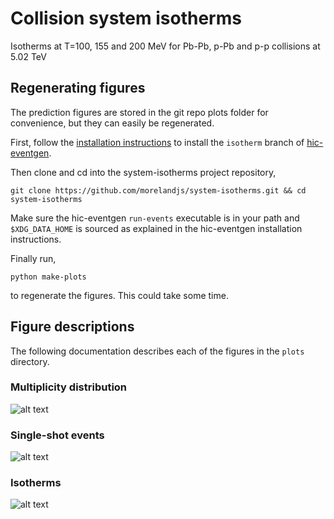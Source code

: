 # Collision system isotherms

Isotherms at T=100, 155 and 200 MeV for Pb-Pb, p-Pb and p-p collisions at 5.02 TeV

## Regenerating figures

The prediction figures are stored in the git repo plots folder for convenience, but they can easily be regenerated.

First, follow the [installation instructions](https://github.com/morelandjs/hic-eventgen/tree/isotherm/local) to install the `isotherm` branch of [hic-eventgen](https://github.com/morelandjs/hic-eventgen).

Then clone and cd into the system-isotherms project repository,
```
git clone https://github.com/morelandjs/system-isotherms.git && cd system-isotherms
```
Make sure the hic-eventgen `run-events` executable is in your path and `$XDG_DATA_HOME` is sourced as explained in the hic-eventgen installation instructions.

Finally run,
```
python make-plots
```
to regenerate the figures. This could take some time.

## Figure descriptions

The following documentation describes each of the figures in the `plots` directory.

### Multiplicity distribution
![alt text](https://github.com/morelandjs/system-isotherms/tree/master/plots/mult_dist.png)

### Single-shot events
![alt text](https://github.com/morelandjs/system-isotherms/tree/master/plots/single_shot_events.png)

### Isotherms
![alt text](https://github.com/morelandjs/system-isotherms/tree/master/plots/isotherms.png)
